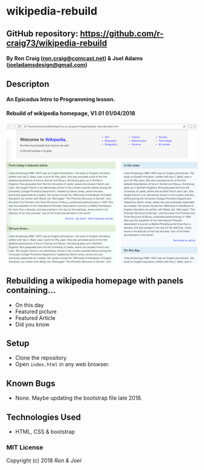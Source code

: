 # wikipedia-rebuild

## GitHub repository: https://github.com/r-craig73/wikipedia-rebuild

#### By Ron Craig (ron.craig@comcast.net) & Joel Adams (joeladamsdesign@gmail.com)

## Descripton
#### An Epicodus Intro to Programming lesson.
#### Rebuild of wikipedia homepage, V1.01 01/04/2018

![alt text](./img/wiki-rebuild-homepage.png "Homepage screenshot")

## Rebuilding a wikipedia homepage with panels containing...
* On this day
* Featured picture
* Featured Article
* Did you know

## Setup
* Clone the repository
* Open `index.html` in any web browser.

## Known Bugs
* None.  Maybe updating the bootstrap file late 2018.

## Technologies Used
* HTML, CSS & bootstrap

### MIT License

Copyright (c) 2018 _Ron & Joel_
